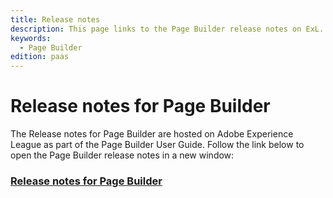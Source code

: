 ```yaml
---
title: Release notes
description: This page links to the Page Builder release notes on ExL. 
keywords:
  - Page Builder
edition: paas
---
```


# Release notes for Page Builder

The Release notes for Page Builder are hosted on Adobe Experience League as part of the Page Builder User Guide. Follow the link below to open the Page Builder release notes in a new window:

### [Release notes for Page Builder](https://experienceleague.adobe.com/docs/commerce-admin/page-builder/release-notes.html)
